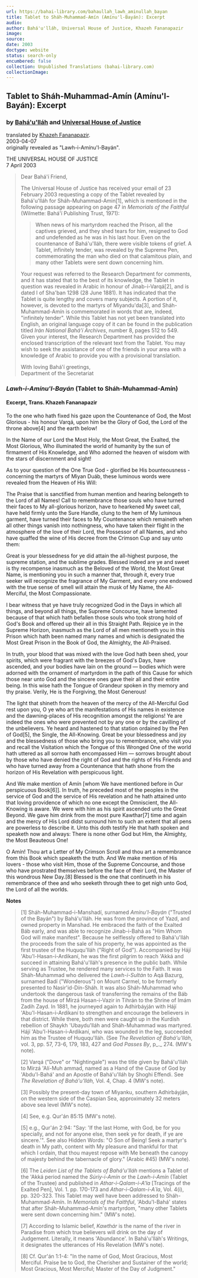 ```yaml
---
url: https://bahai-library.com/bahaullah_lawh_aminullah_bayan
title: Tablet to Sháh-Muhammad-Amín (Amínu'l-Bayán): Excerpt
audio: 
author: Bahá'u'lláh, Universal House of Justice, Khazeh Fananapazir
image: 
source: 
date: 2003
doctype: website
status: search-only
encumbered: false
collection: Unpublished Translations (bahai-library.com)
collectionImage: 
---
```



## Tablet to Sháh-Muhammad-Amín (Amínu'l-Bayán): Excerpt

### by [Bahá'u'lláh](https://bahai-library.com/author/Bahá'u'lláh) and [Universal House of Justice](https://bahai-library.com/author/Universal%20House%20of%20Justice)

translated by [Khazeh Fananapazir](https://bahai-library.com/author/Khazeh%20Fananapazir).  
2003-04-07  
originally revealed as "Lawh-i-Amínu'l-Bayán".


THE UNIVERSAL HOUSE OF JUSTICE  
7 April 2003  
  

> Dear Bahá'í Friend,  
>   
> The Universal House of Justice has received your email of 23 February 2003 requesting a copy of the Tablet revealed by Bahá'u'lláh for Sháh-Muhammad-Amin\[1\], which is mentioned in the following passage appearing on page 47 in _Memorials of the Faithful_ (Wilmette: Bahá'í Publishing Trust, 1971):  
>   
> 
> > When news of his martyrdom reached the Prison, all the captives grieved, and they shed tears for him, resigned to God and undefended as he was in his last hour. Even on the countenance of Bahá'u'lláh, there were visible tokens of grief. A Tablet, infinitely tender, was revealed by the Supreme Pen, commemorating the man who died on that calamitous plain, and many other Tablets were sent down concerning him.
> 
>   
> Your request was referred to the Research Department for comments, and it has stated that to the best of its knowledge, the Tablet in question was revealed in Arabic in honour of Jinab-i-Varqá\[2\], and is dated I of Sha'ban 1298 (28 June 1881). It has indicated that the Tablet is quite lengthy and covers many subjects. A portion of it, however, is devoted to the martyrs of Miyandu'da\[3\], and Sháh-Muhammad-Amín is commemorated in words that are, indeed, "infinitely tender". While this Tablet has not yet been translated into English, an original language copy of it can be found in the publication titled _Irán National Bahá'í Archives_, number 8, pages 512 to 549. Given your interest, the Research Department has provided the enclosed transcription of the relevant text from the Tablet. You may wish to seek the assistance of one of the friends in your area with a knowledge of Arabic to provide you with a provisional translation.  
>   
> With loving Bahá'í greetings,  
> Department of the Secretariat  
> 

### _Lawh-i-Amínu'l-Bayán_ (Tablet to Sháh-Muhammad-Amín) 

#### Excerpt, Trans. Khazeh Fananapazir 

To the one who hath fixed his gaze upon the Countenance of God, the Most Glorious - his honour Varqá, upon him be the Glory of God, the Lord of the throne above\[4\] and the earth below!  
  
In the Name of our Lord the Most Holy, the Most Great, the Exalted, the Most Glorious, Who illuminated the world of humanity by the sun of firmament of His Knowledge, and Who adorned the heaven of wisdom with the stars of discernment and sight!  
  
As to your question of the One True God - glorified be His bounteousness - concerning the martyrs of Miyan Duáb, these luminous words were revealed from the Heaven of His Will:  
  
The Praise that is sanctified from human mention and hearing belongeth to the Lord of all Names! Call to remembrance those souls who have turned their faces to My all-glorious horizon, have to hearkened My sweet call, have held firmly unto the Sure Handle, clung to the hem of My luminous garment, have turned their faces to My Countenance which remaineth when all other things vanish into nothingness, who have taken their flight in the atmosphere of the love of their Lord, the Possessor of all Names, and who have quaffed the wine of His decree from the Crimson Cup and say unto them:  
  
Great is your blessedness for ye did attain the all-highest purpose, the supreme station, and the sublime grades. Blessed indeed are ye and sweet is thy recompense inasmuch as the Beloved of the World, the Most Great Name, is mentioning you in such a manner that, through it, every true seeker will recognize the fragrance of My Garment, and every one endowed with the true sense of smell will attain the musk of My Name, the All-Merciful, the Most Compassionate.  
  
I bear witness that ye have truly recognized God in the Days in which all things, and beyond all things, the Supreme Concourse, have lamented because of that which hath befallen those souls who took strong hold of God's Book and offered up their all in this Straight Path. Rejoice ye in the Supreme Horizon, inasmuch as the Lord of all men mentioneth you in this Prison which hath been named many names and which is designated the Most Great Prison in the Book of God, the Almighty, the All-Praised.  
  
In truth, your blood that was mixed with the love God hath been shed, your spirits, which were fragrant with the breezes of God's Days, have ascended, and your bodies have lain on the ground — bodies which were adorned with the ornament of martyrdom in the path of this Cause for which those near unto God and the sincere ones gave their all and their entire being. In this wise hath the Tongue of Grandeur spoken in thy memory and thy praise. Verily, He is the Forgiving, the Most Generous!  
  
The light that shineth from the heaven of the mercy of the All-Merciful God rest upon you, O ye who art the manifestations of His names in existence and the dawning-places of His recognition amongst the religions! Ye are indeed the ones who were prevented not by any one or by the cavilling of the unbelievers. Ye heard and hastened to that station ordained by the Pen of God\[5\], the Single, the All-Knowing. Great be your blessedness and joy and the blessedness of those who bring you to remembrance, who visit you and recall the Visitation which the Tongue of this Wronged One of the world hath uttered as all sorrow hath encompassed Him — sorrows brought about by those who have denied the right of God and the rights of His Friends and who have turned away from a Countenance that hath shone from the horizon of His Revelation with perspicuous light.  
  
And We make mention of Amín \[whom We have mentioned before in Our perspicuous Book\[6\]\]. In truth, he preceded most of the peoples in the service of God and the service of His revelation and he hath attained unto that loving providence of which no one except the Omniscient, the All-Knowing is aware. We were with him as his spirit ascended unto the Great Beyond. We gave him drink from the most pure Kawthar\[7\] time and again and the mercy of His Lord didst surround him to such an extent that all pens are powerless to describe it. Unto this doth testify He that hath spoken and speaketh now and always: There is none other God but Him, the Almighty, the Most Beauteous One!  
  
O Amín! Thou art a Letter of My Crimson Scroll and thou art a remembrance from this Book which speaketh the truth. And We make mention of His lovers - those who visit Him, those of the Supreme Concourse, and those who have prostrated themselves before the face of their Lord, the Master of this wondrous New Day.\[8\] Blessed is the one that continueth in his remembrance of thee and who seeketh through thee to get nigh unto God, the Lord of all the worlds.

**Notes**

> \[1\] Sháh-Muhammad-i-Manshadí, surnamed _Amínu'l-Bayán_ ("Trusted of the Bayán") by Bahá'u'lláh. He was from the province of Yazd, and owned property in Manshad. He embraced the faith of the Exalted Báb early, and was able to recognize Jinab-i-Bahá as "Him Whom God will make manifest". Because he selflessly offered to Bahá'u'lláh the proceeds from the sale of his property, he was appointed as the first trustee of the Huququ'lláh ("Right of God"). Accompanied by Hájí 'Abu'l-Hasan-i-Ardikaní, he was the first pilgrim to reach 'Akká and succeed in attaining Bahá'u'lláh's presence in the public bath. While serving as Trustee, he rendered many services to the Faith. It was Sháh-Muhammad who delivered the _Lawh-i-Sultán_ to Aqá Bazurg, surnamed Badí ("Wonderous") on Mount Carmel, to be formerly presented to Nasir'id-Dín-Sháh. It was also Sháh-Muhammad who undertook the dangerous task of transferring the remains of the Báb from the house of Mírzá Hasan-i-Vazir in Tihrán to the Shrine of Imám Zadih Zayd. In 1881, he journeyed again to Adhirbáyján with Hájí 'Abu'l-Hasan-i-Ardikaní to strengthen and encourage the believers in that district. While there, both men were caught up in the Kurdish rebellion of Shaykh 'Ubaydu'lláh and Sháh-Muhammad was martyred. Hájí 'Abu'l-Hasan-i-Ardikaní, who was wounded in the leg, succeeded him as the Trustee of Huququ'lláh. (See _The Revelation of Bahá'u'lláh_, vol. 3, pp. 57, 73-6, 179, 183, 427 and _God Passes By_, p_._ 274\. (MW's note).  
>   
> \[2\] Varqá ("Dove" or "Nightingale") was the title given by Bahá'u'lláh to Mírzá 'Alí-Muh ammad, named as a Hand of the Cause of God by 'Abdu'l-Bahá' and an Apostle of Bahá'u'lláh by Shoghi Effendi. See _The Revelation of Bahá'u'lláh,_ Vol. 4, Chap. 4 (MW's note).  
>   
> \[3\] Possibly the present-day town of Miyanku, southern Adhirbáyján, on the western side of the Caspian Sea, approximately 32 meters above sea level (MW's note).  
>   
> \[4\] See, e.g. Qur'án 85:15 (MW's note).  
>   
> \[5\] e.g., Qur'án 2:94: "Say: 'If the last Home, with God, be for you specially, and not for anyone else, then seek ye for death, if ye are sincere.'". See also Hidden Words: "O Son of Being! Seek a martyr's death in My path, content with My pleasure and thankful for that which I ordain, that thou mayest repose with Me beneath the canopy of majesty behind the tabernacle of glory." (Arabic #45) (MW's note).  
>   
> \[6\] The _Leiden List of the Tablets of Bahá'u'lláh_ mentions a Tablet of the 'Akká period named the _Súriy-i-Amín_ or the _Lawh-i-Amín_ (Tablet of the Trustee) and published in _Athar-i-Qalam-i-A'la_ \[Tracings of the Exalted Pen\], Vol. 1. pp. 170-173 and _Athar-i-Qalam-i-A´la_, Vol. 4(i), pp. 320-323. This Tablet may well have been addressed to Sháh-Muhammad-Amín. In _Memorials of the Faithful_, 'Abdu'l-Bahá' states that after Sháh-Muhammad-Amín's martyrdom, "many other Tablets were sent down concerning him." (MW's note).  
>   
> \[7\] According to Islamic belief, _Kawthár_ is the name of the river in Paradise from which true believers will drink on the day of Judgement. Literally, it means 'Abundance'. In Bahá'u'lláh's Writings, it designates the utterances of His Revelation (MW's note).  
>   
> \[8\] Cf. Qur'án 1:1-4: "In the name of God, Most Gracious, Most Merciful. Praise be to God, the Cherisher and Sustainer of the world; Most Gracious, Most Merciful; Master of the Day of Judgment."